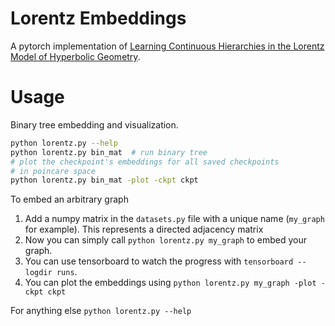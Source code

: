 Lorentz Embeddings
==================


A pytorch implementation of [Learning Continuous Hierarchies in the Lorentz Model of Hyperbolic Geometry](https://arxiv.org/pdf/1806.03417.pdf?noredirect=1).

Usage
=====

Binary tree embedding and visualization.

```bash
python lorentz.py --help
python lorentz.py bin_mat  # run binary tree
# plot the checkpoint's embeddings for all saved checkpoints
# in poincare space
python lorentz.py bin_mat -plot -ckpt ckpt
```

To embed an arbitrary graph

1. Add a numpy matrix in the `datasets.py` file with a unique name (`my_graph` for example). This represents a directed adjacency matrix
2. Now you can simply call `python lorentz.py my_graph` to embed your graph.
3. You can use tensorboard to watch the progress with `tensorboard --logdir runs`.
4. You can plot the embeddings using `python lorentz.py my_graph -plot -ckpt ckpt`


For anything else `python lorentz.py --help`
